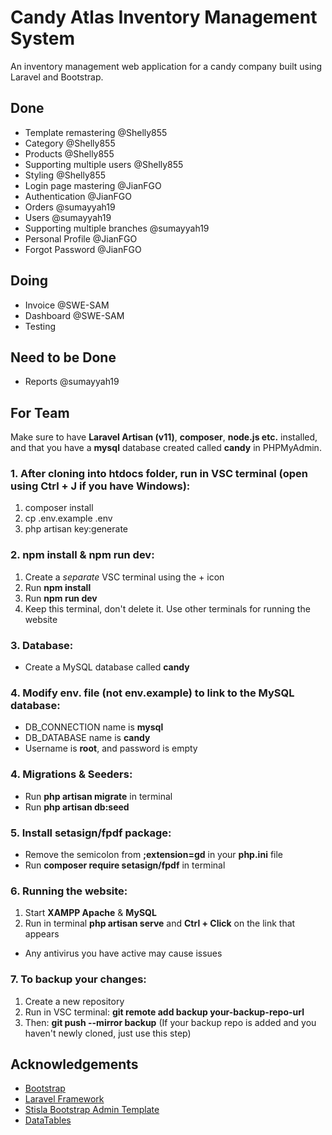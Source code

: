 # Candy Atlas Inventory Management System

An inventory management web application for a candy company built using Laravel and Bootstrap.

## Done
- Template remastering @Shelly855
- Category @Shelly855
- Products @Shelly855
- Supporting multiple users @Shelly855
- Styling @Shelly855
- Login page mastering @JianFGO
- Authentication @JianFGO
- Orders @sumayyah19
- Users @sumayyah19
- Supporting multiple branches @sumayyah19
- Personal Profile @JianFGO
- Forgot Password @JianFGO
  
## Doing
- Invoice @SWE-SAM
- Dashboard @SWE-SAM
- Testing

## Need to be Done
- Reports @sumayyah19

## For Team
Make sure to have **Laravel Artisan (v11)**, **composer**, **node.js etc.** installed, and that you have a **mysql** database created called **candy** in PHPMyAdmin.

### 1. After cloning into htdocs folder, run in VSC terminal (open using Ctrl + J if you have Windows):
1. composer install
2. cp .env.example .env
3. php artisan key:generate

### 2. npm install & npm run dev:
1. Create a *separate* VSC terminal using the + icon
2. Run **npm install**
3. Run **npm run dev**
4. Keep this terminal, don't delete it. Use other terminals for running the website

### 3. Database:
- Create a MySQL database called **candy**

### 4. Modify env. file (not env.example) to link to the MySQL database:
- DB_CONNECTION name is **mysql**
- DB_DATABASE name is **candy**
- Username is **root**, and password is empty

### 4. Migrations & Seeders:
- Run **php artisan migrate** in terminal
- Run **php artisan db:seed**

### 5. Install setasign/fpdf package:
- Remove the semicolon from **;extension=gd** in your **php.ini** file
- Run **composer require setasign/fpdf** in terminal

### 6. Running the website:
1. Start **XAMPP Apache** & **MySQL**
2. Run in terminal **php artisan serve** and **Ctrl + Click** on the link that appears
- Any antivirus you have active may cause issues

### 7. To backup your changes:
1. Create a new repository
2. Run in VSC terminal: **git remote add backup your-backup-repo-url**
3. Then: **git push --mirror backup** (If your backup repo is added and you haven't newly cloned, just use this step)

## Acknowledgements
- [Bootstrap](https://getbootstrap.com)
- [Laravel Framework](https://laravel.com)
- [Stisla Bootstrap Admin Template](https://github.com/stisla/stisla)
- [DataTables](https://datatables.net)

